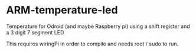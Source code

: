 # ARM-temperature-led
Temperature for Odroid (and maybe Raspberry pi) using a shift register and a 3 digit 7 segment LED

This requires wiringPi in order to compile and needs root / sudo to run.

